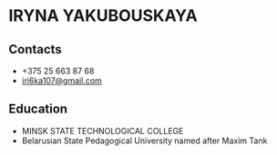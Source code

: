 # IRYNA YAKUBOUSKAYA
## Contacts
* +375 25 663 87 68
* iri6ka107@gmail.com


## Education
* MINSK STATE TECHNOLOGICAL COLLEGE
* Belarusian State Pedagogical University named after Maxim Tank
  

